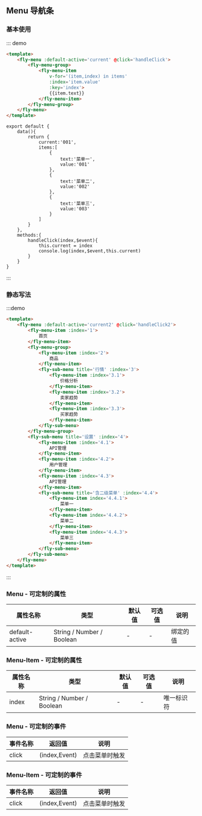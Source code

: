 <script>
    module.exports = {
        data(){
            return {
                current:'001',
                current2:2,
                items:[
                    {
                        text:'菜单一',
                        value:'001'
                    },
                    {
                        text:'菜单二',
                        value:'002'
                    },
                    {
                        text:'菜单三',
                        value:'003'
                    }
                ]
            }
        },
        methods:{
            handleClick(index,$event){
                this.current = index
                console.log(index,$event,this.current)
            },
            handleClick2(index){
                this.current2 = index
            }
        }
    }
</script>

## Menu 导航条

### 基本使用
::: demo
```html
<template>
    <fly-menu :default-active='current' @click='handleClick'>
        <fly-menu-group>
            <fly-menu-item  
                v-for='(item,index) in items' 
                :index='item.value'
                :key='index'>
                {{item.text}}
            </fly-menu-item>
        </fly-menu-group>
    </fly-menu>
</template>
```
```JS
export default {
    data(){
        return {
            current:'001',
            items:[
                {
                    text:'菜单一',
                    value:'001'
                },
                {
                    text:'菜单二',
                    value:'002'
                },
                {
                    text:'菜单三',
                    value:'003'
                }
            ]
        }
    },
    methods:{
        handleClick(index,$event){
            this.current = index
            console.log(index,$event,this.current)
        }
    }
}
```
::: 


### 静态写法
:::demo
```html
<template>
    <fly-menu :default-active='current2' @click='handleClick2'>
        <fly-menu-item :index='1'>
            首页
        </fly-menu-item>
        <fly-menu-group>
            <fly-menu-item :index='2'>
                商品
            </fly-menu-item>
            <fly-sub-menu title='行情' :index='3'>
                <fly-menu-item :index='3.1'>
                    价格分析
                </fly-menu-item>
                <fly-menu-item :index='3.2'>
                    卖家趋势
                </fly-menu-item>
                <fly-menu-item :index='3.3'>
                    买家趋势
                </fly-menu-item>
            </fly-sub-menu>
        </fly-menu-group>
        <fly-sub-menu title='设置' :index='4'>
            <fly-menu-item :index='4.1'>
                API管理
            </fly-menu-item>
            <fly-menu-item :index='4.2'>
                用户管理
            </fly-menu-item>
            <fly-menu-item :index='4.3'>
                API管理
            </fly-menu-item>
            <fly-sub-menu title='含二级菜单' :index='4.4'>
                <fly-menu-item index='4.4.1'>
                    菜单一
                </fly-menu-item>
                <fly-menu-item index='4.4.2'>
                    菜单二
                </fly-menu-item>
                <fly-menu-item index='4.4.3'>
                    菜单三
                </fly-menu-item>
            </fly-sub-menu>
        </fly-sub-menu>
    </fly-menu>
</template>
```
:::

### Menu - 可定制的属性

| 属性名称        | 类型            | 默认值 | 可选值       | 说明                  |
| --------------- | --------------- | ------ | ------------ | --------------------- |
| default-active | String / Number / Boolean | -      | -            | 绑定的值      |

### Menu-Item - 可定制的属性

| 属性名称        | 类型            | 默认值 | 可选值       | 说明                  |
| --------------- | --------------- | ------ | ------------ | --------------------- |
| index | String / Number / Boolean | -      | -            | 唯一标识符      |

### Menu - 可定制的事件

| 事件名称  | 返回值                   | 说明                                        |
| --------- | ------------------------ | ------------------------------------------- |
| click   | (index,Event)           | 点击菜单时触发                     |

### Menu-Item - 可定制的事件

| 事件名称  | 返回值                   | 说明                                        |
| --------- | ------------------------ | ------------------------------------------- |
| click   | (index,Event)           | 点击菜单时触发                     |